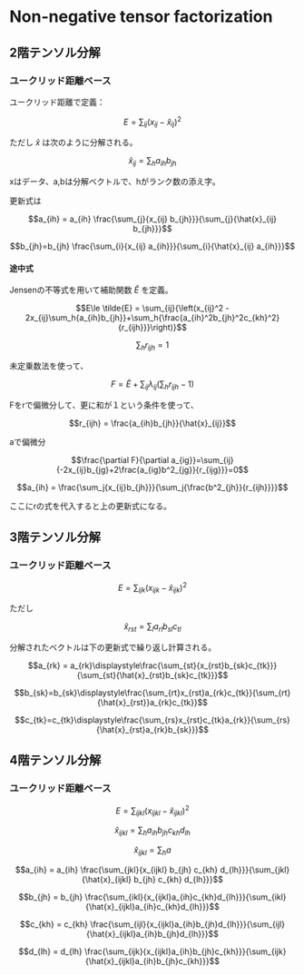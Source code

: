 # Non-negative tensor factorization


## 2階テンソル分解
### ユークリッド距離ベース

ユークリッド距離で定義：

$$E=\sum_{ij}{(x_{ij}-\hat{x}_{ij})^2}$$

ただし $\hat{x}$ は次のように分解される。

$$\hat{x}_{ij} = \sum_{h}{a_{ih}b_{jh}}$$

xはデータ、a,bは分解ベクトルで、hがランク数の添え字。

更新式は

$$a_{ih} = a_{ih} \frac{\sum_{j}{x_{ij} b_{jh}}}{\sum_{j}{\hat{x}_{ij} b_{jh}}}$$

$$b_{jh}=b_{jh} \frac{\sum_{i}{x_{ij} a_{ih}}}{\sum_{i}{\hat{x}_{ij} a_{ih}}}$$

#### 途中式

Jensenの不等式を用いて補助関数 $\tilde{E}$ を定義。

$$E\le \tilde{E} = \sum_{ij}{\left(x_{ij}^2 - 2x_{ij}\sum_h{a_{ih}b_{jh}}+\sum_h{\frac{a_{ih}^2b_{jh}^2c_{kh}^2}{r_{ijh}}}\right)}$$

$$\sum_hr_{ijh} = 1$$

未定乗数法を使って、

$$F=\tilde{E} + \sum_{ij}{\lambda_{ij}(\sum_h{r_{ijh}}-1)}$$

Fをrで偏微分して、更に和が１という条件を使って、

$$r_{ijh} = \frac{a_{ih}b_{jh}}{\hat{x}_{ij}}$$

aで偏微分

$$\frac{\partial F}{\partial a_{ig}}=\sum_{ij}{-2x_{ij}b_{jg}+2\frac{a_{ig}b^2_{jg}}{r_{ijg}}}=0$$

$$a_{ih} = \frac{\sum_j{x_{ij}b_{jh}}}{\sum_j{\frac{b^2_{jh}}{r_{ijh}}}}$$

ここにrの式を代入すると上の更新式になる。


## 3階テンソル分解

### ユークリッド距離ベース

$$E=\sum_{ijk}{(x_{ijk}-\hat{x}_{ijk})^2}$$

ただし

$$\hat{x}_{rst} = \sum_{l}{a_{rl} b_{sl} c_{tl}}$$


分解されたベクトルは下の更新式で繰り返し計算される。

$$a_{rk} = a_{rk}\displaystyle\frac{\sum_{st}{x_{rst}b_{sk}c_{tk}}}{\sum_{st}{\hat{x}_{rst}b_{sk}c_{tk}}}$$

$$b_{sk}=b_{sk}\displaystyle\frac{\sum_{rt}x_{rst}a_{rk}c_{tk}}{\sum_{rt}{\hat{x}_{rst}}a_{rk}c_{tk}}$$

$$c_{tk}=c_{tk}\displaystyle\frac{\sum_{rs}x_{rst}c_{tk}a_{rk}}{\sum_{rs}{\hat{x}_{rst}a_{rk}b_{sk}}}$$


## 4階テンソル分解
### ユークリッド距離ベース

$$E=\sum_{ijkl}{(x_{ijkl} - \hat{x}_{ijkl})^2}$$


$$\hat{x}_{ijkl} = \sum_{h}{a_{ih} b_{jh} c_{kh} d_{lh}}$$

$$\hat{x}_{ijkl} = \sum_{h} {a}$$

$$a_{ih} = a_{ih} \frac{\sum_{jkl}{x_{ijkl} b_{jh} c_{kh} d_{lh}}}{\sum_{jkl}{\hat{x}_{ijkl} b_{jh} c_{kh} d_{lh}}}$$

$$b_{jh} = b_{jh} \frac{\sum_{ikl}{x_{ijkl}a_{ih}c_{kh}d_{lh}}}{\sum_{ikl}{\hat{x}_{ijkl}a_{ih}c_{kh}d_{lh}}}$$

$$c_{kh} = c_{kh} \frac{\sum_{ijl}{x_{ijkl}a_{ih}b_{jh}d_{lh}}}{\sum_{ijl}{\hat{x}_{ijkl}a_{ih}b_{jh}d_{lh}}}$$

$$d_{lh} = d_{lh} \frac{\sum_{ijk}{x_{ijkl}a_{ih}b_{jh}c_{kh}}}{\sum_{ijk}{\hat{x}_{ijkl}a_{ih}b_{jh}c_{kh}}}$$


